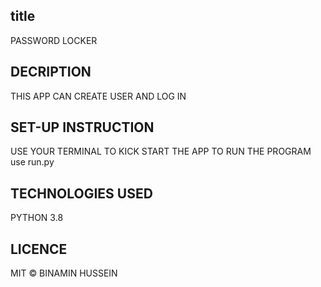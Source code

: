 ## title
PASSWORD LOCKER

## DECRIPTION
THIS APP CAN CREATE USER AND LOG IN

## SET-UP INSTRUCTION
USE YOUR TERMINAL TO KICK START THE APP
TO RUN THE PROGRAM use run.py


## TECHNOLOGIES USED 
PYTHON 3.8

## LICENCE
MIT © BINAMIN HUSSEIN
 